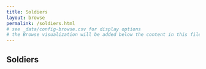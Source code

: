 ```yaml
---
title: Soldiers
layout: browse
permalink: /soldiers.html
# see _data/config-browse.csv for display options
# the Browse visualization will be added below the content in this file
---
```


## Soldiers
